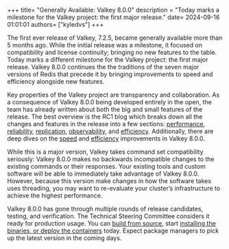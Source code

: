 +++
title=  "Generally Available: Valkey 8.0.0"
description = "Today marks a milestone for the Valkey project: the first major release."
date= 2024-09-16 01:01:01
authors= ["kyledvs"]
+++

The first ever release of Valkey, 7.2.5, became generally available more than 5 months ago.
While the initial release was a milestone, it focused on compatibility and license continuity; bringing no new features to the table.
Today marks a different milestone for the Valkey project: the first major release.
Valkey 8.0.0 continues the the traditions of the seven major versions of Redis that precede it by bringing improvements to speed and efficiency alongside new features.

Key properties of the Valkey project are transparency and collaboration.
As a consequence of Valkey 8.0.0 being developed entirely in the open, the team has already written about both the big and small features of the release.
The best overview is the RC1 blog which breaks down all the changes and features in the release into a few sections: [performance](/blog/valkey-8-0-0-rc1/#performance), [reliability](/blog/valkey-8-0-0-rc1/#reliability), [replication](/blog/valkey-8-0-0-rc1/#replication), [observability](https://valkey.io/blog/valkey-8-0-0-rc1/#observability), and [efficiency](/blog/valkey-8-0-0-rc1/#efficiency).
Additionally, there are deep dives on the [speed](/blog/unlock-one-million-rps/) and [efficiency](/blog/valkey-memory-efficiency-8-0/) improvements in Valkey 8.0.0.

While this is a major version, Valkey takes command set compatibility seriously: Valkey 8.0.0 makes no backwards incompatible changes to the existing commands or their responses.
Your existing tools and custom software will be able to immediately take advantage of Valkey 8.0.0.
However, because this version make changes in how the software takes uses threading, you may want to re-evaluate your cluster’s infrastructure to achieve the highest performance.

Valkey 8.0.0 has gone through multiple rounds of release candidates, testing, and verification.
The Technical Steering Committee considers it ready for production usage.
You can [build from source](https://github.com/valkey-io/valkey/tree/8.0.0), start [installing the binaries, or deploy the containers](/download/) today.
Expect package managers to pick up the latest version in the coming days.
